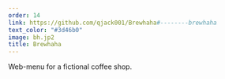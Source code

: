 ```yaml
---
order: 14
link: https://github.com/qjack001/Brewhaha#--------brewhaha
text_color: "#3d46b0"
image: bh.jp2
title: Brewhaha
---
```

Web-menu for a fictional coffee shop.
